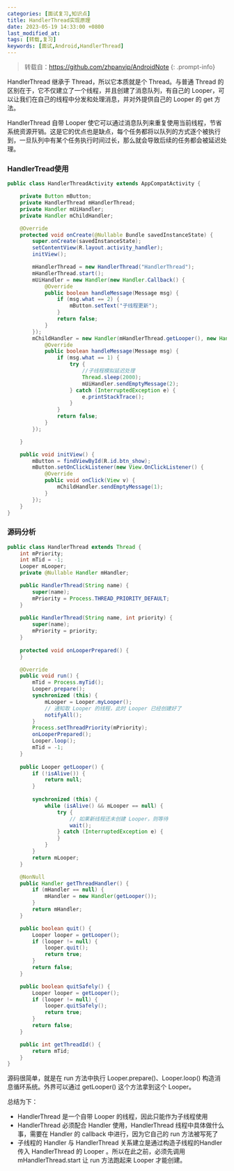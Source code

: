 ```yaml
---
categories: [面试复习,知识点]
title: HandlerThread实现原理
date: 2023-05-19 14:33:00 +0800
last_modified_at:
tags: [转载,复习]
keywords: [面试,Android,HandlerThread]
---
```

>转载自：<https://github.com/zhpanvip/AndroidNote>
{: .prompt-info}

HandlerThread 继承于 Thread，所以它本质就是个 Thread。与普通 Thread 的区别在于，它不仅建立了一个线程，并且创建了消息队列，有自己的 Looper，可以让我们在自己的线程中分发和处理消息，并对外提供自己的 Looper 的 get 方法。

HandlerThread 自带 Looper 使它可以通过消息队列来重复使用当前线程，节省系统资源开销。这是它的优点也是缺点，每个任务都将以队列的方式逐个被执行到，一旦队列中有某个任务执行时间过长，那么就会导致后续的任务都会被延迟处理。

### HandlerTread使用

```java
public class HandlerThreadActivity extends AppCompatActivity {

    private Button mButton;
    private HandlerThread mHandlerThread;
    private Handler mUiHandler;
    private Handler mChildHandler;

    @Override
    protected void onCreate(@Nullable Bundle savedInstanceState) {
        super.onCreate(savedInstanceState);
        setContentView(R.layout.activity_handler);
        initView();

        mHandlerThread = new HandlerThread("HandlerThread");
        mHandlerThread.start();
        mUiHandler = new Handler(new Handler.Callback() {
            @Override
            public boolean handleMessage(Message msg) {
                if (msg.what == 2) {
                    mButton.setText("子线程更新");
                }
                return false;
            }
        });
        mChildHandler = new Handler(mHandlerThread.getLooper(), new Handler.Callback() {
            @Override
            public boolean handleMessage(Message msg) {
                if (msg.what == 1) {
                    try {
                        //子线程模拟延迟处理
                        Thread.sleep(2000);
                        mUiHandler.sendEmptyMessage(2);
                    } catch (InterruptedException e) {
                        e.printStackTrace();
                    }
                }
                return false;
            }
        });

    }

    public void initView() {
        mButton = findViewById(R.id.btn_show);
        mButton.setOnClickListener(new View.OnClickListener() {
            @Override
            public void onClick(View v) {
                mChildHandler.sendEmptyMessage(1);
            }
        });
    }
}
```

### 源码分析
```java
public class HandlerThread extends Thread {
    int mPriority;
    int mTid = -1;
    Looper mLooper;
    private @Nullable Handler mHandler;

    public HandlerThread(String name) {
        super(name);
        mPriority = Process.THREAD_PRIORITY_DEFAULT;
    }
    
    public HandlerThread(String name, int priority) {
        super(name);
        mPriority = priority;
    }
    
    protected void onLooperPrepared() {
    }

    @Override
    public void run() {
        mTid = Process.myTid();
        Looper.prepare();
        synchronized (this) {
            mLooper = Looper.myLooper();
          	// 通知取 Looper 的线程，此时 Looper 已经创建好了
            notifyAll();
        }
        Process.setThreadPriority(mPriority);
        onLooperPrepared();
        Looper.loop();
        mTid = -1;
    }
    
    public Looper getLooper() {
        if (!isAlive()) {
            return null;
        }
        
        synchronized (this) {
            while (isAlive() && mLooper == null) {
                try {
                  	// 如果新线程还未创建 Looper，则等待
                    wait();
                } catch (InterruptedException e) {
                }
            }
        }
        return mLooper;
    }

    @NonNull
    public Handler getThreadHandler() {
        if (mHandler == null) {
            mHandler = new Handler(getLooper());
        }
        return mHandler;
    }

    public boolean quit() {
        Looper looper = getLooper();
        if (looper != null) {
            looper.quit();
            return true;
        }
        return false;
    }

    public boolean quitSafely() {
        Looper looper = getLooper();
        if (looper != null) {
            looper.quitSafely();
            return true;
        }
        return false;
    }

    public int getThreadId() {
        return mTid;
    }
}
```
源码很简单，就是在 run 方法中执行 Looper.prepare()、Looper.loop() 构造消息循环系统。外界可以通过 getLooper() 这个方法拿到这个 Looper。

总结为下：
- HandlerThread 是一个自带 Looper 的线程，因此只能作为子线程使用 
- HandlerThread 必须配合 Handler 使用，HandlerThread 线程中具体做什么事，需要在 Handler 的 callback 中进行，因为它自己的 run 方法被写死了
- 子线程的 Handler 与 HandlerThread 关系建立是通过构造子线程的Handler 传入 HandlerThread 的 Looper 。所以在此之前，必须先调用 mHandlerThread.start 让 run 方法跑起来 Looper 才能创建。
